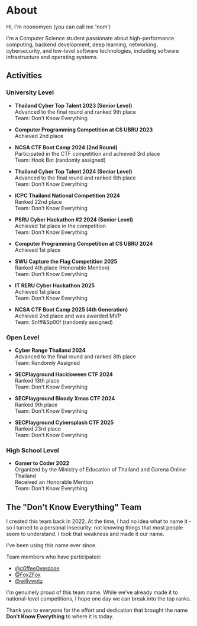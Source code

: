 # About

Hi, I'm noonomyen (you can call me 'nom')

I'm a Computer Science student passionate about high-performance computing, backend development, deep learning, networking, cybersecurity, and low-level software technologies, including software infrastructure and operating systems.

## Activities

### University Level

- **Thailand Cyber Top Talent 2023 (Senior Level)** \
Advanced to the final round and ranked 9th place \
Team: Don't Know Everything

- **Computer Programming Competition at CS UBRU 2023** \
Achieved 2nd place

- **NCSA CTF Boot Camp 2024 (2nd Round)** \
Participated in the CTF competition and achieved 3rd place \
Team: Hook Bot (randomly assigned)

- **Thailand Cyber Top Talent 2024 (Senior Level)** \
Advanced to the final round and ranked 6th place \
Team: Don't Know Everything

- **ICPC Thailand National Competition 2024** \
Ranked 22nd place \
Team: Don't Know Everything

- **PSRU Cyber Hackathon #2 2024 (Senior Level)** \
Achieved 1st place in the competition \
Team: Don't Know Everything

- **Computer Programming Competition at CS UBRU 2024** \
Achieved 1st place

- **SWU Capture the Flag Competition 2025** \
Ranked 4th place (Honorable Mention) \
Team: Don't Know Everything

- **IT RERU Cyber Hackathon 2025** \
Achieved 1st place \
Team: Don't Know Everything

- **NCSA CTF Boot Camp 2025 (4th Generation)** \
Achieved 2nd place and was awarded MVP \
Team: Sn!ff&Sp00f (randomly assigned)

### Open Level

- **Cyber Range Thailand 2024** \
Advanced to the final round and ranked 8th place \
Team: Randomly Assigned

- **SECPlayground Hackloween CTF 2024** \
Ranked 13th place \
Team: Don't Know Everything

- **SECPlayground Bloody Xmas CTF 2024** \
Ranked 9th place \
Team: Don't Know Everything

- **SECPlayground Cybersplash CTF 2025** \
Ranked 23rd place \
Team: Don't Know Everything

### High School Level

- **Gamer to Coder 2022** \
Organized by the Ministry of Education of Thailand and Garena Online Thailand \
Received an Honorable Mention \
Team: Don't Know Everything

## The "Don't Know Everything" Team

I created this team back in 2022. At the time, I had no idea what to name it - so I turned to a personal insecurity: not knowing things that most people seem to understand. I took that weakness and made it our name.

I've been using this name ever since.

Team members who have participated:

- [@c0ffeeOverdose](https://github.com/c0ffeeOverdose)
- [@FoxZFox](https://github.com/FoxZFox)
- [@willywotz](https://github.com/willywotz)

I'm genuinely proud of this team name. While we've already made it to national-level competitions, I hope one day we can break into the top ranks.

Thank you to everyone for the effort and dedication that brought the name **Don't Know Everything** to where it is today.
